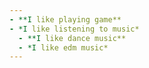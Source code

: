 ```yaml
---
- **I like playing game**
- *I like listening to music*
  - **I like dance music**
  - *I like edm music*
---
```

